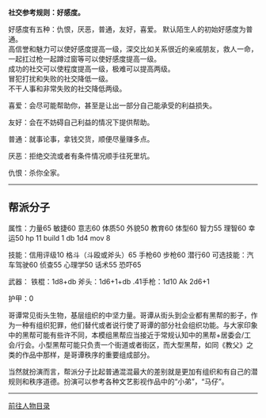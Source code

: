 
**社交参考规则：好感度。**

好感度有五种：仇恨，厌恶，普通，友好，喜爱。
默认陌生人的初始好感度为普通。  
高信誉和魅力可以使好感度提高一级，深交比如关系很近的亲戚朋友，救人一命，一起扛过枪一起蹲过窗等可以使好感度提高一级。  
成功的社交可以使程度提高一级，极难可以提高两级。  
冒犯打扰和失败的社交降低一级。  
不干人事和非常失败的社交降低两级。  

喜爱：会尽可能帮助你，甚至是让出一部分自己能承受的利益损失。

友好：会在不妨碍自己利益的情况下提供帮助。

普通：就事论事，拿钱交货，顺便尽量赚多点。

厌恶：拒绝交流或者有条件情况顺手往死里坑。

仇恨：杀你全家。

---
## 帮派分子

属性：力量65 敏捷60 意志60 体质50 外貌50 教育60 体型60 智力55 理智60 幸运50 hp 11 build 1 db 1d4 mov 8

技能：信用评级10 格斗（斗殴或斧头）65 手枪60 步枪60 潜行60
可选技能：汽车驾驶60 侦查55 心理学50 话术55 恐吓65

武器：
铁棍：1d8+db
斧头：1d6+1+db
.41手枪：1d10
Ak 2d6+1

护甲：0

哥谭常见街头生物，基层组织的中坚力量。哥谭从街头到企业都有黑帮的影子，作为一种有组织犯罪，他们替代或者说行使了哥谭的部分社会组织功能。与大家印象中的黑帮可能有些许不同，本模组黑帮应当接近于常规认知中的黑帮+居委会/工会/行会。小型黑帮可能只负责一个街道或者街区，而大型黑帮，如同《教父》之类的作品中那样，是哥谭秩序的重要组成部分。

当然就扮演而言，帮派分子比起普通混混最大的差别就是更加有组织和有自己的潜规则和秩序道德。扮演可以参考各种文艺影视作品中的“小弟”，“马仔”。

---

[前往人物目录](../人物目录.md)
